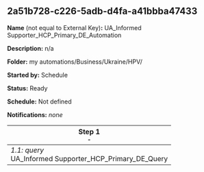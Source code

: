 ## 2a51b728-c226-5adb-d4fa-a41bbba47433

**Name** (not equal to External Key)**:** UA_Informed Supporter_HCP_Primary_DE_Automation

**Description:** n/a

**Folder:** my automations/Business/Ukraine/HPV/

**Started by:** Schedule

**Status:** Ready

**Schedule:** Not defined

**Notifications:** _none_


| Step 1<br>_<small>-</small>_ |
| --- |
| _1.1: query_<br>UA_Informed Supporter_HCP_Primary_DE_Query |
